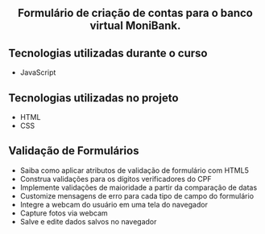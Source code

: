## <p align="center">Formulário de criação de contas para o banco virtual MoniBank.</p>

## Tecnologias utilizadas durante o curso
* JavaScript

## Tecnologias utilizadas no projeto
* HTML
* CSS

## Validação de Formulários

* Saiba como aplicar atributos de validação de formulário com HTML5
* Construa validações para os dígitos verificadores do CPF
* Implemente validações de maioridade a partir da comparação de datas
* Customize mensagens de erro para cada tipo de campo do formulário
* Integre a webcam do usuário em uma tela do navegador
* Capture fotos via webcam
* Salve e edite dados salvos no navegador